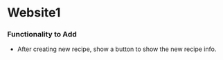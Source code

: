 # Website1

### Functionality to Add
- After creating new recipe, show a button to show the new recipe info.